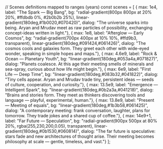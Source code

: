 // Scenes definitions mapped to ranges (years)
    const scenes = [
      { max: 1e4, label: "The Spark — Big Bang", bg: "radial-gradient(800px 800px at 20% 20%, #ffdbdb 0%, #2b0b2b 25%), linear-gradient(180deg,#1b0020,#070420)", dialog: "The universe sparks into being. Aryan and Mrudav meet as raw particles of possibility, exchanging concept-ideas written in light."},
      { max: 1e8, label: "Afterglow — Early Cosmos", bg: "radial-gradient(700px 400px at 10% 10%, #ffd9b3, transparent), linear-gradient(180deg,#091424,#061426)", dialog: "The cosmos cools and galaxies form. They greet each other with wide-eyed wonder, speaking in simple hopes and maps."},
      { max: 4.6e9, label: "Rock & Ocean — Planetary Youth", bg: "linear-gradient(180deg,#053a4a,#071827)", dialog: "Planets coalesce. At this age their meeting smells of minerals and sea-spray, curious about how life might begin."},
      { max: 6e9, label: "First Life — Deep Time", bg: "linear-gradient(180deg,#083b32,#041822)", dialog: "Tiny cells appear. Aryan and Mrudav trade tiny, persistent ideas — seeds of culture, cooperation, and curiosity."},
      { max: 13.5e9, label: "Emergence — Intelligent Spark", bg: "linear-gradient(180deg,#0b2a3a,#041218)", dialog: "Brains and stories form. They meet as thinkers discovering tools and language — playful, experimental, human."},
      { max: 13.8e9, label: "Present — Meeting of equals", bg: "linear-gradient(180deg,#1b3b58,#061425)", dialog: "A contemporary meeting: frank conversation, laughter, plans for tomorrow. They trade jokes and a shared cup of coffee."},
      { max: 14e9+1, label: "Far Future — Speculation", bg: "radial-gradient(900px 500px at 80% 20%, rgba(255,230,200,0.05), transparent), linear-gradient(180deg,#0b1530,#060814)", dialog: "The far future is speculative: stars fade and new architectures of thought arise. Their meeting becomes philosophy at scale — gentle, timeless, and vast."}
    ];
